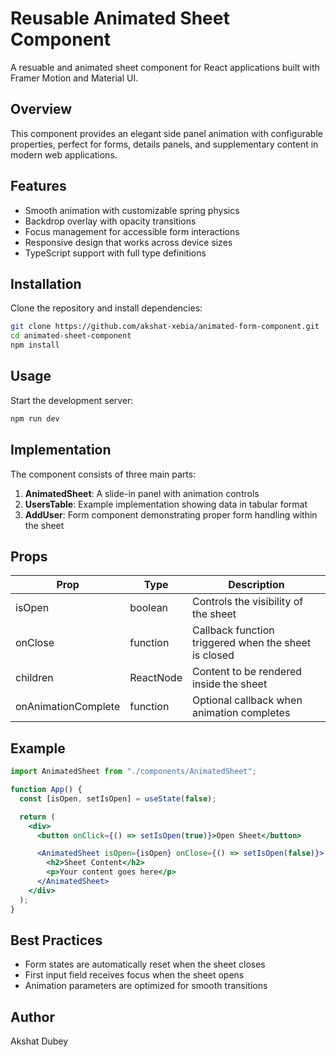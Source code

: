 # Reusable Animated Sheet Component

A resuable and animated sheet component for React applications built with Framer Motion and Material UI.

## Overview

This component provides an elegant side panel animation with configurable properties, perfect for forms, details panels, and supplementary content in modern web applications.

## Features

- Smooth animation with customizable spring physics
- Backdrop overlay with opacity transitions
- Focus management for accessible form interactions
- Responsive design that works across device sizes
- TypeScript support with full type definitions

## Installation

Clone the repository and install dependencies:

```bash
git clone https://github.com/akshat-xebia/animated-form-component.git
cd animated-sheet-component
npm install
```

## Usage

Start the development server:

```bash
npm run dev
```

## Implementation

The component consists of three main parts:

1. **AnimatedSheet**: A slide-in panel with animation controls
2. **UsersTable**: Example implementation showing data in tabular format
3. **AddUser**: Form component demonstrating proper form handling within the sheet

## Props

| Prop                | Type      | Description                                          |
| ------------------- | --------- | ---------------------------------------------------- |
| isOpen              | boolean   | Controls the visibility of the sheet                 |
| onClose             | function  | Callback function triggered when the sheet is closed |
| children            | ReactNode | Content to be rendered inside the sheet              |
| onAnimationComplete | function  | Optional callback when animation completes           |

## Example

```jsx
import AnimatedSheet from "./components/AnimatedSheet";

function App() {
  const [isOpen, setIsOpen] = useState(false);

  return (
    <div>
      <button onClick={() => setIsOpen(true)}>Open Sheet</button>

      <AnimatedSheet isOpen={isOpen} onClose={() => setIsOpen(false)}>
        <h2>Sheet Content</h2>
        <p>Your content goes here</p>
      </AnimatedSheet>
    </div>
  );
}
```

## Best Practices

- Form states are automatically reset when the sheet closes
- First input field receives focus when the sheet opens
- Animation parameters are optimized for smooth transitions

## Author

Akshat Dubey
